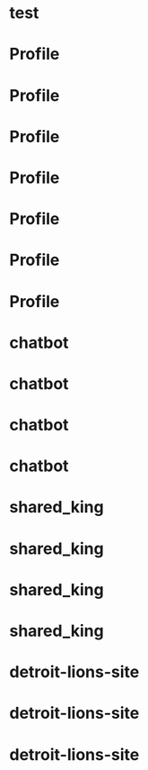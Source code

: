 # test
# Profile
# Profile
# Profile
# Profile
# Profile
# Profile
# Profile
# chatbot
# chatbot
# chatbot
# chatbot
# shared_king
# shared_king
# shared_king
# shared_king
# detroit-lions-site
# detroit-lions-site
# detroit-lions-site
